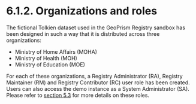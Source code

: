 # 6.1.2. Organizations and roles

The fictional Tolkien dataset used in the GeoPrism Registry sandbox has been designed in such a way that it is distributed across three organizations:

* Ministry of Home Affairs (MOHA)
* Ministry of Health (MOH)
* Ministry of Education (MOE)

For each of these organizations, a Registry Administrator (RA), Registry Maintainer (RM) and Registry Contributor (RC) user role has been created. Users can also access the demo instance as a System Administrator (SA). Please refer to [section 5.3](../../../current/geoprism-registry-key-components/5.3-user-roles-and-their-rights) for more details on these roles.
